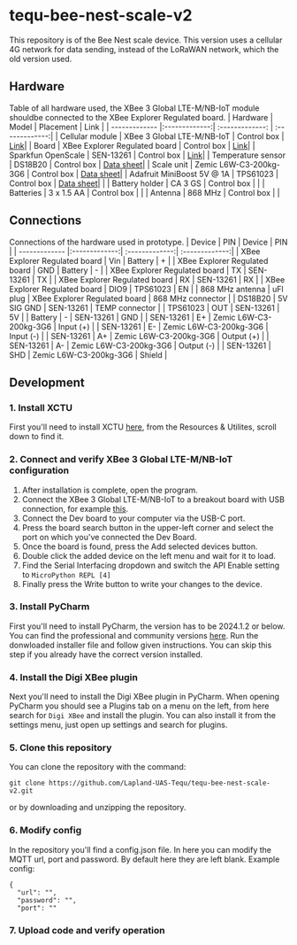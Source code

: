 # tequ-bee-nest-scale-v2
This repository is of the Bee Nest scale device. This version uses a cellular 4G network for data sending, instead of the LoRaWAN network, which the old version used. 

## Hardware
Table of all hardware used, the XBee 3 Global LTE-M/NB-IoT module shouldbe connected to the XBee Explorer Regulated board.
| Hardware               | Model         | Placement       | Link          |
| -------------          |:-------------:| :-------------: | :-------------:|
| Cellular module                  | XBee 3 Global LTE-M/NB-IoT       | Control box     | <a href="https://www.digi.com/products/embedded-systems/digi-xbee/cellular-modems/digi-xbee-3-global-lte-m-nb-iot">Link</a>|
| Board                  | XBee Explorer Regulated board       | Control box     | <a href="https://www.sparkfun.com/products/22032">Link</a>|
| Sparkfun OpenScale     | SEN-13261     | Control box     | <a href="https://www.sparkfun.com/products/13261">Link</a>|
| Temperature sensor     | DS18B20       | Control box     | <a href="https://datasheets.maximintegrated.com/en/ds/DS18B20.pdf">Data sheet</a>|
| Scale unit             | Zemic L6W-C3-200kg-3G6   | Control box    | <a href="https://www.zemiceurope.com/media/Documentation/L6W_Datasheet.pdf">Data sheet</a>|
| Adafruit MiniBoost 5V @ 1A        | TPS61023       | Control box     | <a href="https://www.adafruit.com/product/4654">Data sheet</a>| |
| Battery holder         | CA 3 GS       | Control box     | |
| Batteries              | 3 x 1.5 AA    | Control box     | |
| Antenna                | 868 MHz    | Control box     | |

## Connections
Connections of the hardware used in prototype.
| Device                 | PIN           | Device         | PIN            | 
| -------------          |:-------------:| :-------------:| :-------------:|
| XBee Explorer Regulated board                | Vin           |  Battery                           | +              |
| XBee Explorer Regulated board                | GND           |  Battery                           | -              |
| XBee Explorer Regulated board                | TX            |  SEN-13261                         | TX             |
| XBee Explorer Regulated board                | RX            |  SEN-13261                         | RX             |
| XBee Explorer Regulated board                | DIO9            |  TPS61023                          | EN             |
| 868 MHz antenna        | uFl plug      |  XBee Explorer Regulated board                           | 868 MHz connector |
| DS18B20                | 5V SIG GND    |  SEN-13261                         | TEMP connector    |
| TPS61023               | OUT           |  SEN-13261                         | 5V             |
| Battery                | -             |  SEN-13261                         | GND            |
| SEN-13261              | E+            |  Zemic L6W-C3-200kg-3G6            | Input (+)      |
| SEN-13261              | E-            |  Zemic L6W-C3-200kg-3G6            | Input (-)      |
| SEN-13261              | A+            |  Zemic L6W-C3-200kg-3G6            | Output (+)     |
| SEN-13261              | A-            |  Zemic L6W-C3-200kg-3G6            | Output (-)     |
| SEN-13261              | SHD           |  Zemic L6W-C3-200kg-3G6            | Shield         |


## Development

### 1. Install XCTU
First you'll need to install XCTU <a href="https://hub.digi.com/support/products/xctu/?_gl=1*1st7wxh*_gcl_au*MTI2NjE3MzcwMS4xNzE3NDE0MjQz*_ga*MTY5OTkxNjUuMTcxNzQxNDI0Mw..*_ga_RZXDK3PM3B*MTcxNzY3MTgxNi4xNC4wLjE3MTc2NzE4MTYuNjAuMC4w">here</a>, from the Resources & Utilites, scroll down to find it.

### 2. Connect and verify XBee 3 Global LTE-M/NB-IoT configuration
1. After installation is complete, open the program.
2. Connect the XBee 3 Global LTE-M/NB-IoT to a breakout board with USB connection, for example <a href="https://www.digi.com/products/models/xbib-cu-th">this</a>.
3. Connect the Dev board to your computer via the USB-C port.
4. Press the board search button in the upper-left corner and select the port on which you've connected the Dev Board.
5. Once the board is found, press the Add selected devices button.
6. Double click the added device on the left menu and wait for it to load.
7. Find the Serial Interfacing dropdown and switch the API Enable setting to `MicroPython REPL [4]`
8. Finally press the Write button to write your changes to the device. 

### 3. Install PyCharm
First you'll need to install PyCharm, the version has to be 2024.1.2 or below. You can find the professional and community versions <a href="https://www.jetbrains.com/pycharm/download/?section=windows">here</a>. Run the donwloaded installer file and follow given instructions. You can skip this step if you already have the correct version installed.

### 4. Install the Digi XBee plugin
Next you'll need to install the Digi XBee plugin in PyCharm. When opening PyCharm you should see a Plugins tab on a menu on the left, from here search for `Digi XBee` and install the plugin. You can also install it from the settings menu, just open up settings and search for plugins.

### 5. Clone this repository
You can clone the repository with the command:
```
git clone https://github.com/Lapland-UAS-Tequ/tequ-bee-nest-scale-v2.git
```
or by downloading and unzipping the repository.

### 6. Modify config
In the repository you'll find a config.json file. In here you can modify the MQTT url, port and password. By default here they are left blank.
Example config:
```
{
  "url": "",
  "password": "",
  "port": ""
```

### 7. Upload code and verify operation
